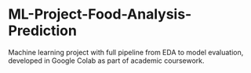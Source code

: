# ML-Project-Food-Analysis-Prediction
Machine learning project with full pipeline from EDA to model evaluation, developed in Google Colab as part of academic coursework.
